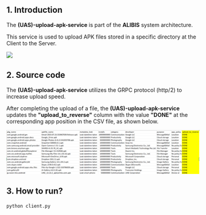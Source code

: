## 1. Introduction

The **(UAS)-upload-apk-service** is part of the **ALIBIS** system architecture.

This service is used to upload APK files stored in a specific directory at the Client to the Server.

<img src="https://github.com/research-mobile-security/ALIBIS/blob/main/(UAS)-upload-apk-service/readme-image/metaLeak-ml-overview.png">

## 2. Source code

The **(UAS)-upload-apk-service** utilizes the GRPC protocol (http/2) to increase upload speed.

After completing the upload of a file, the **(UAS)-upload-apk-service** updates the **"upload_to_reverse"** column with the value **"DONE"** at the corresponding app position in the CSV file, as shown below.

<img src="https://github.com/research-mobile-security/ALIBIS/blob/main/(UAS)-upload-apk-service/readme-image/csv.png">

## 3. How to run?

```python
python client.py
```